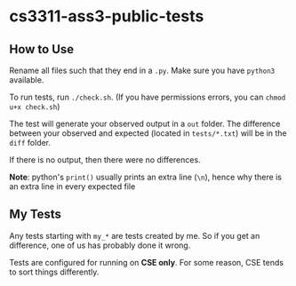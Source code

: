 # cs3311-ass3-public-tests

## How to Use

Rename all files such that they end in a `.py`. Make sure you have `python3` available.

To run tests, run `./check.sh`. (If you have permissions errors, you can `chmod u+x check.sh`)

The test will generate your observed output in a `out` folder. The difference between your observed and expected (located in `tests/*.txt`) will be in the `diff` folder.

If there is no output, then there were no differences.

**Note**: python's `print()` usually prints an extra line (`\n`), hence why there is an extra line in every expected file

## My Tests

Any tests starting with `my_*` are tests created by me. So if you get an difference, one of us has probably done it wrong.

Tests are configured for running on **CSE only**. For some reason, CSE tends to sort things differently.